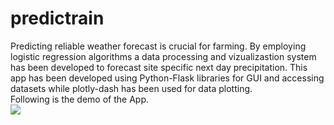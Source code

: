 # predictrain
Predicting reliable weather forecast is crucial for farming. By employing logistic regression algorithms a data processing and vizualizastion system has been developed to forecast site specific next day precipitation. This app has been developed using Python-Flask libraries for GUI and accessing datasets while plotly-dash has been used for data plotting. <br/>Following is the demo of the App.   <br/>
![](Predict-Rain.gif)

